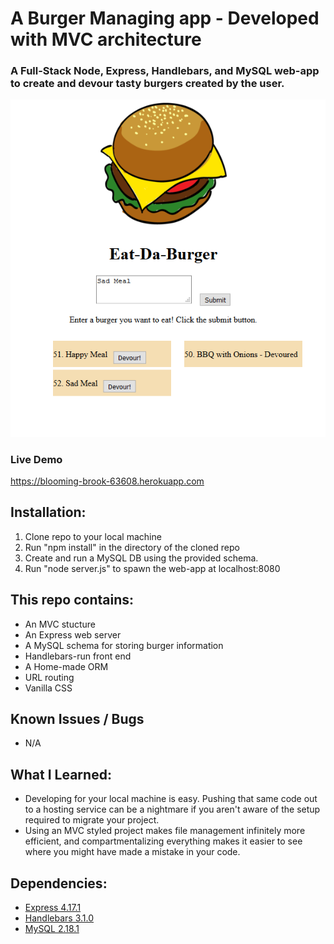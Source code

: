 # A Burger Managing app - Developed with MVC architecture

### A Full-Stack Node, Express, Handlebars, and MySQL web-app to create and devour tasty burgers created by the user.
![bannerPic](bannerPic.PNG)

### Live Demo
https://blooming-brook-63608.herokuapp.com

## Installation:
1. Clone repo to your local machine
2. Run "npm install" in the directory of the cloned repo
3. Create and run a MySQL DB using the provided schema.
4. Run "node server.js" to spawn the web-app at localhost:8080

## This repo contains:
* An MVC stucture
* An Express web server
* A MySQL schema for storing burger information
* Handlebars-run front end
* A Home-made ORM 
* URL routing 
* Vanilla CSS 

## Known Issues / Bugs
* N/A

## What I Learned:
* Developing for your local machine is easy. Pushing that same code out to a hosting service can be a nightmare if you aren't aware of the setup required to migrate your project.
* Using an MVC styled project makes file management infinitely more efficient, and compartmentalizing everything makes it easier to see where you might have made a mistake in your code.

## Dependencies:
* [Express 4.17.1](https://www.npmjs.com/package/express)
* [Handlebars 3.1.0](https://www.npmjs.com/package/handlebars)
* [MySQL 2.18.1](https://www.npmjs.com/package/mysql)


